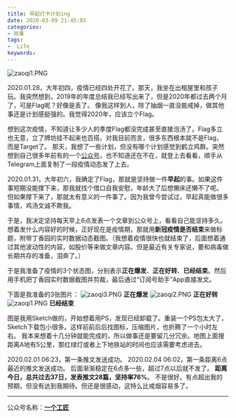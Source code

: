 ```yaml
---
title: 早起打卡计划ing
date: 2020-03-09 21:45:03
categories:
- 琐事
tags:
-  Life
keywords:
---
```


![zaoqi1.PNG](https://s2.ax1x.com/2020/03/11/8EmLuj.png)

2020.01.28，大年初四，疫情已经四处开花了。那天，我坐在出租屋里和孩子玩。我突然想到，2019年的年度总结我已经写出来了，但是2020年都过去两个月了，可是Flag呢？好像是丢了。
像我这样到人，除了抽烟一直没能戒掉，做其他事还是计划感挺强的。我觉得2020年，应该立个Flag。

<!-- more -->
想到这次疫情，不知道让多少人的季度Flag都没完成甚至直接泡汤了。Flag多立也无意，立了牌坊挂不起来也百搭。对我目前而言，很多东西根本就不是Flag，而是Target了。
那天，我想了一些计划，但没有哪个计划感觉到鹤立鸡群。突然想到自己很多年前有的一个[公众号](https://mp.weixin.qq.com/s/lWd9XWx5UfP4U9ySrGBuLw)，也不知道还在不在，就登上去看看，顺手从Telegram上面复制了一段疫情动态发了上去。

2020.01.31，大年初六，我确定了Flag，那就是坚持做一件**早起**的事。如果这件事短期没能撑下来，那我就找个借口自我安慰，年龄大了后想懒床还懒不了呢。
但如果撑下来了，那就太有意义的一件事了。因为我曾今尝试过，早起真能做很多事情，鸡汤文诚不欺我。

于是，我决定坚持每天早上6点发表一个文章到公众号上，看看自己能坚持多久。
想着发什么内容好的时候，正好现在是疫情期，那就用**新冠疫情是否结束**来做标题，附带丁香园的实时数据动态截图。（我想着疫情很快也就结束了，后面想着通过其他波动性的内容，如股价等来做文章内容。但是最近有关专家说，要和病毒做长期共存的准备，泪奔了。）

于是我准备了疫情的3个状态图，分别表示**正在爆发**、**正在好转**、**已经结束**。然后用手机把丁香园实时数据截图并剪裁，最后通过“订阅号助手”App直接发文。

下面是我准备的3张图片：
![zaoqi3.PNG](https://s2.ax1x.com/2020/03/11/8EmXbn.png)
**正在爆发**
![zaoqi2.PNG](https://s2.ax1x.com/2020/03/11/8EmvEq.png)
**正在好转**
![zaoqi1.PNG](https://s2.ax1x.com/2020/03/11/8EmLuj.png)
**已经结束**

图是我用Sketch做的，开始想着用PS，发现已经卸载了。重装一个PS包太大了，Sketch下载包小很多。这样前前后后找图标，压缩图片，也折腾了一个小时左右。
我本来想着十几分钟就能完成的，所以做事还是要留几分冗余。地图上面搜距离A地有5公里，那红绿灯或者上下地铁站的时间也应该需要考虑进去。

2020.02.01 06:23，第一条推文发送成功。
2020.02.04 06:02，第一条距离6点最近的推文发送成功。
后面渐渐稳定在6点多一些，超过7点以后就不发了。
**距离今日，总共过去37日，发表推文28篇，坚持率76%**。
不是很好。有点超出我的预期，但没有达到我期待。但还是很感动，这特么比戒烟容易多了。

___

公众号名称：**[一个工匠](https://mp.weixin.qq.com/s/lWd9XWx5UfP4U9ySrGBuLw)**